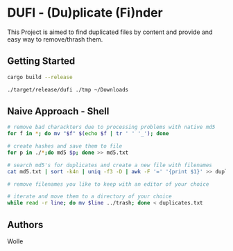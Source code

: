 # DUFI - (Du)plicate (Fi)nder

This Project is aimed to find duplicated files by content
and provide and easy way to remove/thrash them.

## Getting Started

```bash
cargo build --release

./target/release/dufi ./tmp ~/Downloads
```

## Naive Approach - Shell

```bash
# remove bad charackters due to processing problems with native md5
for f in *; do mv "$f" $(echo $f | tr ' ' '_'); done

# create hashes and save them to file
for p in ./*;do md5 $p; done >> md5.txt

# search md5's for duplicates and create a new file with filenames
cat md5.txt | sort -k4n | uniq -f3 -D | awk -F '=' '{print $1}' >> duplicates.txt

# remove filenames you like to keep with an editor of your choice

# iterate and move them to a directory of your choice
while read -r line; do mv $line ../trash; done < duplicates.txt
```

## Authors

Wolle
